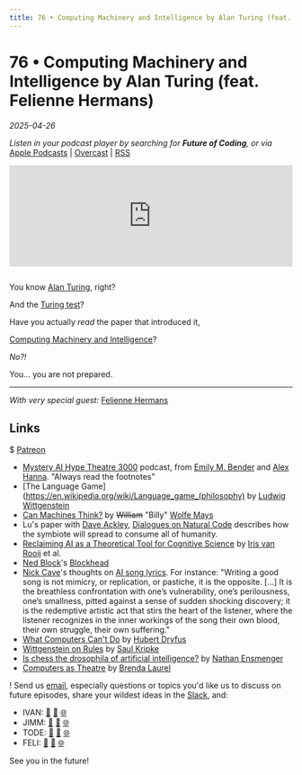 ```yaml
---
title: 76 • Computing Machinery and Intelligence by Alan Turing (feat. Felienne Hermans)
---
```


# 76 • Computing Machinery and Intelligence by Alan Turing (feat. Felienne Hermans)

_2025-04-26_

_Listen in your podcast player by searching for **Future of Coding**, or via_ [Apple Podcasts](https://podcasts.apple.com/podcast/future-of-coding/id1265527976) \| [Overcast](https://overcast.fm/itunes1265527976) \| [RSS](https://omny.fm/shows/future-of-coding/playlists/podcast.rss)

<iframe src="https://omny.fm/shows/future-of-coding/computing-machinery/embed" width="100%" height="180" frameborder="0" style="margin-bottom: 1em"></iframe>

You know [Alan Turing](https://en.wikipedia.org/wiki/Alan_Turing), right?

And the [Turing test](https://en.wikipedia.org/wiki/Turing_test)?

Have you actually *read* the paper that introduced it,

[Computing Machinery and Intelligence](https://courses.cs.umbc.edu/471/papers/turing.pdf)?

*No?!*

You… you are not prepared.

---

*With very special guest:* [Felienne Hermans](https://www.felienne.com)

## Links

$ [Patreon](https://www.patreon.com/futureofcoding)

* [Mystery AI Hype Theatre 3000](https://www.dair-institute.org/maiht3k/) podcast, from [Emily M. Bender](https://en.wikipedia.org/wiki/Emily_M._Bender) and [Alex Hanna](https://en.wikipedia.org/wiki/Alex_Hanna_%28research_scientist%29). "Always read the footnotes"
* [The Language Game](https://en.wikipedia.org/wiki/Language_game_(philosophy) by [Ludwig Wittgenstein](https://en.wikipedia.org/wiki/Ludwig_Wittgenstein)
* [Can Machines Think?](https://www.cambridge.org/core/services/aop-cambridge-core/content/view/13C1D582F132D7F24734C48683AA3552/S003181910002266Xa.pdf/can-machines-think.pdf) by ~~William~~ "Billy" [Wolfe Mays](https://en.wikipedia.org/wiki/Wolfe_Mays)
* Lu's paper with [Dave Ackley](https://www.cs.unm.edu/~ackley/), [Dialogues on Natural Code](https://www.todepond.com/code/) describes how the symbiote will spread to consume all of humanity.
* [Reclaiming AI as a Theoretical Tool for Cognitive Science](https://link.springer.com/content/pdf/10.1007/s42113-024-00217-5.pdf) by [Iris van Rooij](https://irisvanrooijcogsci.com) et al.
* [Ned Block](https://en.wikipedia.org/wiki/Ned_Block)'s [Blockhead](https://en.wikipedia.org/wiki/Blockhead_(thought_experiment))
* [Nick Cave](https://en.wikipedia.org/wiki/Nick_Cave)'s thoughts on [AI song lyrics](https://www.theredhandfiles.com/chat-gpt-what-do-you-think/). For instance: "Writing a good song is not mimicry, or replication, or pastiche, it is the opposite. […] It is the breathless confrontation with one’s vulnerability, one’s perilousness, one’s smallness, pitted against a sense of sudden shocking discovery; it is the redemptive artistic act that stirs the heart of the listener, where the listener recognizes in the inner workings of the song their own blood, their own struggle, their own suffering."
* [What Computers Can't Do](https://en.wikipedia.org/wiki/Hubert_Dreyfus%27s_views_on_artificial_intelligence) by [Hubert Dryfus](https://en.wikipedia.org/wiki/Hubert_Dreyfus)
* [Wittgenstein on Rules](https://en.wikipedia.org/wiki/Wittgenstein_on_Rules_and_Private_Language) by [Saul Kripke](https://en.wikipedia.org/wiki/Saul_Kripke)
* [Is chess the drosophila of artificial intelligence?](https://homes.luddy.indiana.edu/nensmeng/files/Ensmenger2012-Chess.pdf) by [Nathan Ensmenger](https://luddy.indiana.edu/contact/profile/?profile_id=197)
* [Computers as Theatre](https://www.cs.cmu.edu/~social/reading/Laurel-ComputersAsTheatre.pdf) by [Brenda Laurel](https://en.wikipedia.org/wiki/Brenda_Laurel)

! Send us [email](mailto:admin@futureofcoding.org?subject=Email%20from%20a%20listener), especially questions or topics you'd like us to discuss on future episodes, share your wildest ideas in the [Slack](https://futureofcoding.org/community), and:

- IVAN: [🐘](https://mastodon.social/@spiralganglion) [🦋](https://bsky.app/profile/spiralganglion.com) [🌐](https://ivanish.ca)
- JIMM: [🐘](https://hachyderm.io/@jimmyhmiller) [🦋](https://bsky.app/profile/jimmyhmiller.bsky.social) [🌐](https://jimmyhmiller.github.io)
- TODE: [🐘](https://mas.to/@todepond) [🦋](https://bsky.app/profile/todepond.com) [🌐](https://www.todepond.com)
- FELI: [🐘](https://mastodon.social/@Felienne) [🦋](https://bsky.app/profile/felienne.bsky.social) [🌐](https://www.felienne.com)

See you in the future!
